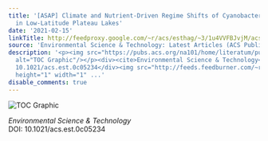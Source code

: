 ```yaml
---
title: '[ASAP] Climate and Nutrient-Driven Regime Shifts of Cyanobacterial Communities
  in Low-Latitude Plateau Lakes'
date: '2021-02-15'
linkTitle: http://feedproxy.google.com/~r/acs/esthag/~3/1u4VVFBJvjM/acs.est.0c05234
source: 'Environmental Science & Technology: Latest Articles (ACS Publications)'
description: '<p><img src="https://pubs.acs.org/na101/home/literatum/publisher/achs/journals/content/esthag/0/esthag.ahead-of-print/acs.est.0c05234/20210215/images/medium/es0c05234_0005.gif"
  alt="TOC Graphic"/></p><div><cite>Environmental Science & Technology</cite></div><div>DOI:
  10.1021/acs.est.0c05234</div><img src="http://feeds.feedburner.com/~r/acs/esthag/~4/1u4VVFBJvjM"
  height="1" width="1" ...'
disable_comments: true
---
```

<p><img src="https://pubs.acs.org/na101/home/literatum/publisher/achs/journals/content/esthag/0/esthag.ahead-of-print/acs.est.0c05234/20210215/images/medium/es0c05234_0005.gif" alt="TOC Graphic"/></p><div><cite>Environmental Science & Technology</cite></div><div>DOI: 10.1021/acs.est.0c05234</div><img src="http://feeds.feedburner.com/~r/acs/esthag/~4/1u4VVFBJvjM" height="1" width="1" ...